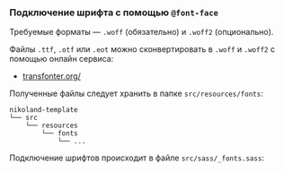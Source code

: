 ### Подключение шрифта с помощью `@font-face`

Требуемые форматы — `.woff` (обязательно) и `.woff2` (опционально).

Файлы `.ttf`, `.otf` или `.eot` можно сконвертировать в `.woff` и `.woff2` с помощью онлайн сервиса:

* [transfonter.org/](https://transfonter.org/)

Полученные файлы следует хранить в папке `src/resources/fonts`:

```text
nikoland-template
└── src
    └── resources
        └── fonts
            └── ...
```

Подключение шрифтов происходит в файле `src/sass/_fonts.sass`:



